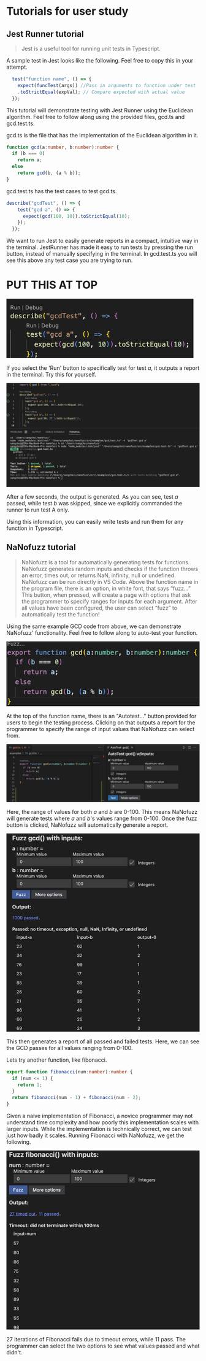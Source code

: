 # Tutorials for user study

## Jest Runner tutorial

> Jest is a useful tool for running unit tests in Typescript. 

A sample test in Jest looks like  the following. Feel free to copy this in your attempt.

```Typescript
  test("function name", () => {
    expect(funcTest(args)) //Pass in arguments to function under test
    .toStrictEqual(expVal); // Compare expected with actual value
  });
```



This tutorial will demonstrate testing with Jest Runner using the Euclidean algorithm. Feel free to follow along using the provided files, gcd.ts and gcd.test.ts. 

gcd.ts is the file that has the implementation of the Euclidean algorithm in it. 

```Typescript
function gcd(a:number, b:number):number {
  if (b === 0)
    return a;
  else
    return gcd(b, (a % b));
}
```


gcd.test.ts has the test cases to test gcd.ts.

```Typescript
describe("gcdTest", () => {
    test("gcd a", () => {
      expect(gcd(100, 10)).toStrictEqual(10);
    });
  });
```
We want to run Jest to easily generate reports in a compact, intuitive way in the terminal. JestRunner has made it easy to run tests by pressing the run button, instead of manually specifying in the terminal.
In gcd.test.ts you will see this above any test case you are trying to run. 


# PUT THIS AT TOP
![image](./screenshot.png)

If you select the 'Run' button to specifically test for test $a$, it outputs a report in the terminal. Try this for yourself. 

![JestTerminalOutput](./JestTerminalOutput.png)

After a few seconds, the output is generated.
As you can see, test $a$ passed, while test $b$ was skipped, since we explicitly commanded the runner to run test A only.

Using this information, you can easily write tests and run them for any function in Typescript.



## NaNofuzz tutorial

> NaNofuzz is a tool for automatically generating tests for functions. NaNofuzz generates random inputs and checks if the function throws an error, times out, or returns NaN, infinity, null or undefined. NaNofuzz can be run directly in VS Code. Above the function name in the program file, there is an option, in white font, that says “fuzz…” This button, when pressed, will create a page with options that ask the programmer to specify ranges for inputs for each argument. After all values have been configured, the user can select “fuzz” to automatically test the function!

Using the same example GCD code from above, we can demonstrate NaNofuzz' functionality. Feel free to follow along to auto-test your function.

![NaNofuzzButton](./NaNofuzzButton.png)

At the top of the function name, there is an "Autotest..." button provided for users to begin the testing process. Clicking on that outputs a report for the programmer to specify the range of input values that NaNofuzz can select from.

![FuzzPage](./FuzzPage.png)

Here, the range of values for both $a$ and $b$ are 0-100. This means NaNofuzz will generate tests where $a$ and $b$'s values range from 0-100. Once the fuzz button is clicked, NaNofuzz will automatically generate a report.

![NaNofuzzReport](./NaNofuzzReport.png)

This then generates a report of all passed and failed tests. Here, we can see the GCD passes for all values ranging from 0-100.

Lets try another function, like fibonacci. 
```Typescript
export function fibonacci(num:number):number {
  if (num <= 1) {
    return 1;
  }
  return fibonacci(num - 1) + fibonacci(num - 2);
}
```
Given a naive implementation of Fibonacci, a novice programmer may not understand time complexity and how poorly this implementation scales with larger inputs. While the implementation is technically correct, we can test just how badly it scales. Running Fibonacci with NaNofuzz, we get the following.

![FibonacciReport](./Fibonacci.png)

27 iterations of Fibonacci fails due to timeout errors, while 11 pass. The programmer can select the two options to see what values passed and what didn't. 




